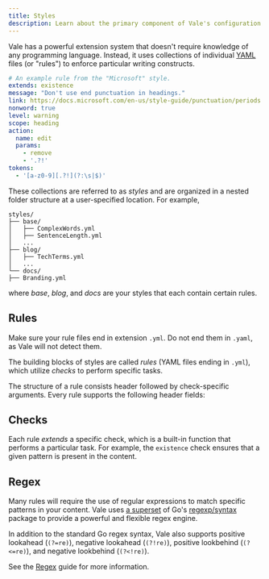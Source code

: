 ```yaml
---
title: Styles
description: Learn about the primary component of Vale's configuration system.
---
```


<script lang="ts">
    import Alert from '$lib/components/Alert.svelte';
    import RuleHeader from '$lib/components/docs/RuleHeader.svelte';
    import Checks from '$lib/components/docs/Checks.svelte';
</script>

Vale has a powerful extension system that doesn't require knowledge of
any programming language. Instead, it uses collections of individual
[YAML](http://yaml.org) files (or "rules") to enforce particular writing
constructs.

```yaml
# An example rule from the "Microsoft" style.
extends: existence
message: "Don't use end punctuation in headings."
link: https://docs.microsoft.com/en-us/style-guide/punctuation/periods
nonword: true
level: warning
scope: heading
action:
  name: edit
  params:
    - remove
    - '.?!'
tokens:
  - '[a-z0-9][.?!](?:\s|$)'
```

These collections are referred to as _styles_ and are organized in a
nested folder structure at a user-specified location. For example,

```plaintext
styles/
├── base/
│   ├── ComplexWords.yml
│   ├── SentenceLength.yml
│   ...
├── blog/
│   ├── TechTerms.yml
│   ...
└── docs/
├── Branding.yml
```

where _base_, _blog_, and _docs_ are your styles that each contain certain
rules.

## Rules

<Alert level="warning">
Make sure your rule files end in extension <code>.yml</code>. Do not end them
in <code>.yaml</code>, as Vale will not detect them.
</Alert>

The building blocks of styles are called _rules_ (YAML files ending in `.yml`),
which utilize _checks_ to perform specific tasks.

The structure of a rule consists header followed by check-specific
arguments. Every rule supports the following header fields:

<RuleHeader />

## Checks

Each rule _extends_ a specific check, which is a built-in function that
performs a particular task. For example, the `existence` check ensures that
a given pattern is present in the content.

<Checks />

## Regex

Many rules will require the use of regular expressions to match specific
patterns in your content. Vale uses [a superset][2] of Go's [regexp/syntax][1]
package to provide a powerful and flexible regex engine.

In addition to the standard Go regex syntax, Vale also supports positive
lookahead (`(?=re)`), negative lookahead (`(?!re)`), positive lookbehind
(`(?<=re)`), and negative lookbehind (`(?<!re)`).

See the [Regex](/docs/guides/regex) guide for more information.

[1]: https://pkg.go.dev/regexp/syntax
[2]: https://github.com/dlclark/regexp2?tab=readme-ov-file#compare-regexp-and-regexp2

